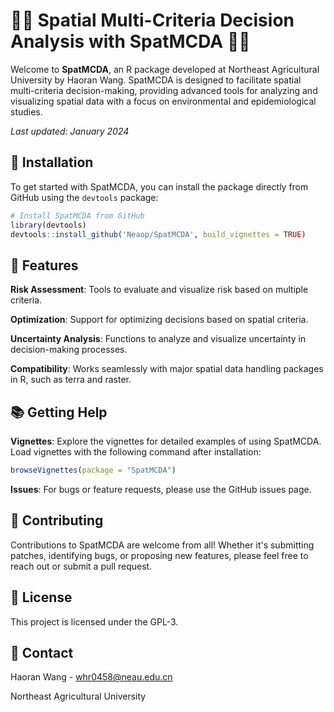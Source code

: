 # 🌲🌉 Spatial Multi-Criteria Decision Analysis with SpatMCDA 🌉🌲

Welcome to **SpatMCDA**, an R package developed at Northeast Agricultural University by Haoran Wang. SpatMCDA is designed to facilitate spatial multi-criteria decision-making, providing advanced tools for analyzing and visualizing spatial data with a focus on environmental and epidemiological studies.

*Last updated: January 2024*

## 🚀 Installation

To get started with SpatMCDA, you can install the package directly from GitHub using the `devtools` package:

```r
# Install SpatMCDA from GitHub
library(devtools)
devtools::install_github('Neaop/SpatMCDA', build_vignettes = TRUE)
```

## 🌟 Features
 
**Risk Assessment**: Tools to evaluate and visualize risk based on multiple criteria.

**Optimization**: Support for optimizing decisions based on spatial criteria.

**Uncertainty Analysis**: Functions to analyze and visualize uncertainty in decision-making processes.

**Compatibility**: Works seamlessly with major spatial data handling packages in R, such as terra and raster.

## 📚 Getting Help

**Vignettes**: Explore the vignettes for detailed examples of using SpatMCDA. Load vignettes with the following command after installation:

```r
browseVignettes(package = "SpatMCDA")
```

**Issues**: For bugs or feature requests, please use the GitHub issues page.


## 🤝 Contributing

Contributions to SpatMCDA are welcome from all! Whether it's submitting patches, identifying bugs, or proposing new features, please feel free to reach out or submit a pull request.

## 📄 License

This project is licensed under the GPL-3.

## 📧 Contact

Haoran Wang - whr0458@neau.edu.cn

Northeast Agricultural University



